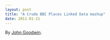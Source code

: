 ```yaml
---
layout: post
title: "A Crude BBC Places Linked Data mashup"
date: 2011-01-21
---
```


By <a href="http://johngoodwin225.wordpress.com/2011/01/20/a-crude-bbc-places-linked-data-mashup/">John Goodwin</a>.
